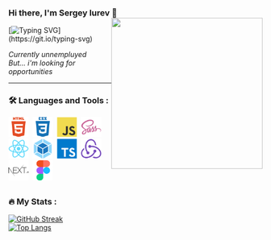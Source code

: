 

<p>
<h3>Hi there, I'm Sergey Iurev 👋
<img align='right'src="https://media3.giphy.com/media/USV0ym3bVWQJJmNu3N/giphy.gif?cid=ecf05e47i9ji339740ge0wdtkjpuccrl7n7wkvez63gp2bfj&rid=giphy.gif&ct=g" width="300" height="300"/>
</h3>
<!-- <img align='left' src="https://readme-typing-svg.demolab.com?font=Fira+Code&duration=6000&pause=1000&width=550&height=30&lines=Junior+Front-end+developer;Just+a+novice.+Still+got+a+lot+to+learn." alt="Typing SVG" /> -->

 [![Typing SVG](https://readme-typing-svg.demolab.com?font=Fira+Code&duration=6000&pause=1000&width=450&lines=Junior+Front-end+developer;Just+a+novice.+Still+got+a+lot+to+learn.)](https://git.io/typing-svg) 
</p>


_Currently unnempluyed_<br/>
_But... i'm looking for opportunities_



---

### :hammer_and_wrench: Languages and Tools :
<img src='https://github.com/devicons/devicon/blob/master/icons/html5/html5-plain-wordmark.svg' title='HTML' alt='HTML' width='40' height='40'/>&nbsp;
<img src='https://github.com/devicons/devicon/blob/master/icons/css3/css3-plain-wordmark.svg' title='CSS' alt='CSS' width='40' height='40'/>&nbsp;
<img src='https://github.com/devicons/devicon/blob/master/icons/javascript/javascript-original.svg' title='JavaScript' alt='JavaScript' width='40' height='40'/>&nbsp;
<img src='https://github.com/devicons/devicon/blob/master/icons/sass/sass-original.svg' title='SASS' alt='SASS' width='40' height='40'/>&nbsp;
<img src='https://github.com/devicons/devicon/blob/master/icons/react/react-original.svg' title='React' alt='React' width='40' height='40'/>&nbsp;
<img src='https://github.com/devicons/devicon/blob/master/icons/webpack/webpack-original.svg' title='Webpack' alt='Webpack' width='40' height='40'/>&nbsp;
<img src='https://github.com/devicons/devicon/blob/master/icons/typescript/typescript-original.svg' title='TypeScript' alt='TypeScript' width='40' height='40'/>&nbsp;
<img src='https://github.com/devicons/devicon/blob/master/icons/redux/redux-original.svg' title='Redux' alt='Redux' width='40' height='40'/>&nbsp;
<img src='https://github.com/devicons/devicon/blob/master/icons/nextjs/nextjs-original-wordmark.svg' title='NextJS' alt='NextJS' width='40' height='40'/>&nbsp;
<img src='https://github.com/devicons/devicon/blob/master/icons/figma/figma-original.svg' title='NextJS' alt='NextJS' width='40' height='40'/>&nbsp;



##

### :fire: My Stats :
[![GitHub Streak](https://github-readme-streak-stats.herokuapp.com/?user=rlynobody&theme=dark&background=000000)](https://git.io/streak-stats)     
[![Top Langs](https://github-readme-stats.vercel.app/api/top-langs/?username=rlynobody&layout=compact&theme=vision-friendly-dark)](https://github.com/anuraghazra/github-readme-stats)

    





<!--
**rlynobody/rlynobody** is a ✨ _special_ ✨ repository because its `README.md` (this file) appears on your GitHub profile.

Here are some ideas to get you started:

- 🔭 I’m currently working on ...
- 🌱 I’m currently learning ...
- 👯 I’m looking to collaborate on ...
- 🤔 I’m looking for help with ...
- 💬 Ask me about ...
- 📫 How to reach me: ...
- 😄 Pronouns: ...
- ⚡ Fun fact: ...
-->
